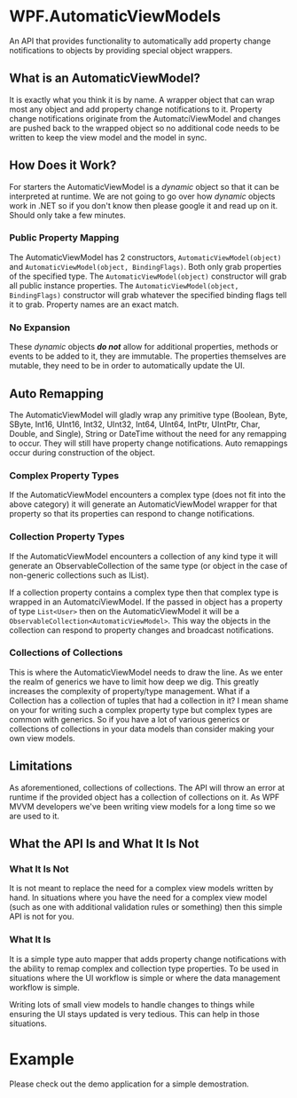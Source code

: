 # WPF.AutomaticViewModels
An API that provides functionality to automatically add property change notifications to objects by providing special object wrappers.

## What is an AutomaticViewModel?
It is exactly what you think it is by name. A wrapper object that can wrap most any object and add property change notifications to it. Property change notifications originate from the AutomatciViewModel and changes are pushed back to the wrapped object so no additional code needs to be written to keep the view model and the model in sync. 

## How Does it Work?
For starters the AutomaticViewModel is a *dynamic* object so that it can be interpreted at runtime. We are not going to go over how *dynamic* objects work in .NET so if you don't know then please google it and read up on it. Should only take a few minutes. 

### Public Property Mapping
The AutomaticViewModel has 2 constructors, `AutomaticViewModel(object)` and `AutomaticViewModel(object, BindingFlags)`. Both only grab properties of the specified type. The `AutomaticViewModel(object)` constructor will grab all public instance properties. The `AutomaticViewModel(object, BindingFlags)` constructor will grab whatever the specified binding flags tell it to grab. Property names are an exact match.

### No Expansion
These *dynamic* objects ***do not*** allow for additional properties, methods or events to be added to it, they are immutable. The properties themselves are mutable, they need to be in order to automatically update the UI.

## Auto Remapping
The AutomaticViewModel will gladly wrap any primitive type (Boolean, Byte, SByte, Int16, UInt16, Int32, UInt32, Int64, UInt64, IntPtr, UIntPtr, Char, Double, and Single), String or DateTime without the need for any remapping to occur. They will still have property change notifications. Auto remappings occur during construction of the object.

### Complex Property Types
If the AutomaticViewModel encounters a complex type (does not fit into the above category) it will generate an AutomaticViewModel wrapper for that property so that its properties can respond to change notifications. 

### Collection Property Types
If the AutomaticViewModel encounters a collection of any kind type it will generate an ObservableCollection of the same type (or object in the case of non-generic collections such as IList). 

If a collection property contains a complex type then that complex type is wrapped in an AutomatciViewModel. If the passed in object has a property of type `List<User>` then on the AutomaticViewModel it will be a `ObservableCollection<AutomaticViewModel>`. This way the objects in the collection can respond to property changes and broadcast notifications. 

### Collections of Collections
This is where the AutomaticViewModel needs to draw the line. As we enter the realm of generics we have to limit how deep we dig. This greatly increases the complexity of property/type management. What if a Collection has a collection of tuples that had a collection in it? I mean shame on your for writing such a complex property type but complex types are common with generics. So if you have a lot of various generics or collections of collections in your data models than consider making your own view models. 

## Limitations
As aforementioned, collections of collections. The API will throw an error at runtime if the provided object has a collection of collections on it. As WPF MVVM developers we've been writing view models for a long time so we are used to it.

## What the API Is and What It Is Not
### What It Is Not
It is not meant to replace the need for a complex view models written by hand. In situations where you have the need for a complex view model (such as one with additional validation rules or something) then this simple API is not for you.

### What It Is
It is a simple type auto mapper that adds property change notifications with the ability to remap complex and collection type properties. To be used in situations where the UI workflow is simple or where the data management workflow is simple. 

Writing lots of small view models to handle changes to things while ensuring the UI stays updated is very tedious. This can help in those situations. 

# Example
Please check out the demo application for a simple demostration.
